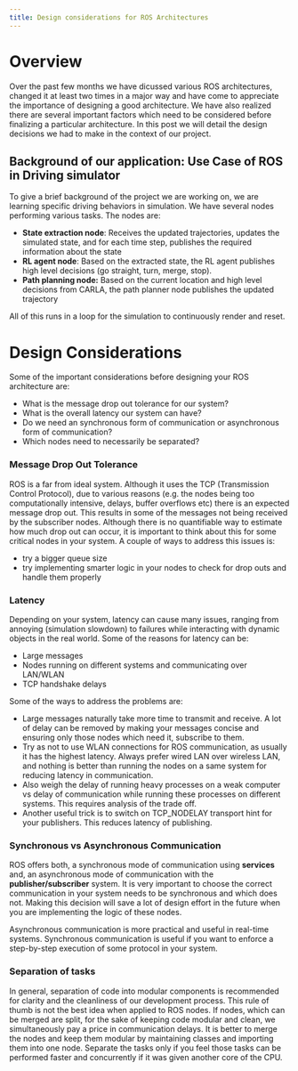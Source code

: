 ```yaml
---
title: Design considerations for ROS Architectures
---
```

# Overview
Over the past few months we have dicussed various ROS architectures, changed it at least two times in a major way and have come to appreciate the importance of designing a good architecture. We have also realized there are several important factors which need to be considered before finalizing a particular architecture. In this post we will detail the design decisions we had to make in the context of our project.

## Background of our application: Use Case of ROS in Driving simulator
To give a brief background of the project we are working on, we are learning specific driving behaviors in simulation. We have several nodes performing various tasks. The nodes are:
- **State extraction node**:  Receives the updated trajectories, updates the simulated state, and for each time step, publishes the required information about the state
- **RL agent node**: Based on the extracted state, the RL agent publishes high level decisions (go straight, turn, merge, stop). 
- **Path planning node:** Based on the current location and high level decisions from CARLA, the path planner node publishes the updated trajectory 

All of this runs in a loop for the simulation to continuously render and reset.


# Design Considerations
Some of the important considerations before designing your ROS architecture are: 
- What is the message drop out tolerance for our system?
- What is the overall latency our system can have?
- Do we need an synchronous form of communication or asynchronous form of communication?
- Which nodes need to necessarily be separated?

### Message Drop Out Tolerance

ROS is a far from ideal system. Although it uses the TCP (Transmission Control Protocol), due to various reasons (e.g. the nodes being too computationally intensive, delays, buffer overflows etc) there is an expected message drop out. This results in some of the messages not being received by the subscriber nodes. Although there is no quantifiable way to estimate how much drop out can occur, it is important to think about this for some critical nodes in your system. A couple of ways to address this issues is: 
- try a bigger queue size
- try implementing smarter logic in your nodes to check for drop outs and handle them properly

### Latency
Depending on your system, latency can cause many issues, ranging from annoying (simulation slowdown) to failures while interacting with dynamic objects in the real world. Some of the reasons for latency can be:
- Large messages
- Nodes running on different systems and communicating over LAN/WLAN
- TCP handshake delays

Some of the ways to address the problems are:

- Large messages naturally take more time to transmit and receive. A lot of delay can be removed by making your messages concise and ensuring only those nodes which need it, subscribe to them.
- Try as not to use WLAN connections for ROS communication, as usually it has the highest latency. Always prefer wired LAN over wireless LAN, and nothing is better than running the nodes on a same system for reducing latency in communication.
- Also weigh the delay of running heavy processes on a weak computer vs delay of communication while running these processes on different systems. This requires analysis of the trade off.
- Another useful trick is to switch on TCP_NODELAY transport hint for your publishers. This reduces latency of publishing.

### Synchronous vs Asynchronous Communication
ROS offers both, a synchronous mode of communication using **services** and, an asynchronous mode of communication with the **publisher/subscriber** system. It is very important to choose the correct communication in your system needs to be synchronous and which does not. Making this decision will save a lot of design effort in the future when you are implementing the logic of these nodes.

Asynchronous communication is more practical and useful in real-time systems. Synchronous communication is useful if you want to enforce a step-by-step execution of some protocol in your system. 

### Separation of tasks
In general, separation of code into modular components is recommended for clarity and the cleanliness of our development process. This rule of thumb is not the best idea when applied to ROS nodes. If nodes, which can be merged are split, for the sake of keeping code modular and clean, we simultaneously pay a price in communication delays. It is better to merge the nodes and keep them modular by maintaining classes and importing them into one node. Separate the tasks only if you feel those tasks can be performed faster and concurrently if it was given another core of the CPU.
